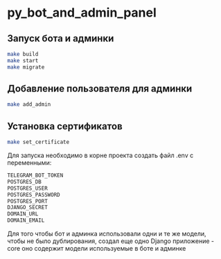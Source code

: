 # py_bot_and_admin_panel

## Запуск бота и админки

```sh
make build
make start
make migrate
```

## Добавление пользователя для админки

```sh
make add_admin
```

## Установка сертификатов

```sh
make set_certificate
```

Для запуска необходимо в корне проекта создать файл .env с переменными:

```sh
TELEGRAM_BOT_TOKEN
POSTGRES_DB
POSTGRES_USER
POSTGRES_PASSWORD
POSTGRES_PORT
DJANGO_SECRET
DOMAIN_URL
DOMAIN_EMAIL
```


Для того чтобы бот и админка использовали одни и те же модели, чтобы не было дублирования, создал еще одно Django приложение - core
оно содержит модели используемые в боте и админке
